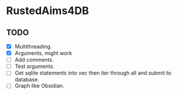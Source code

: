 # RustedAims4DB

## TODO

- [x] Multithreading.
- [x] Arguments, might work
- [ ] Add comments.
- [ ] Test arguments.
- [ ] Get sqlite statements into vec then iter through all and submit to database.
- [ ] Graph like Obsidian.
